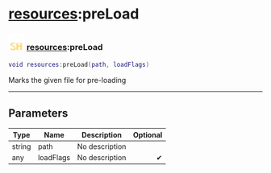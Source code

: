 # [resources](../resources/README.md):preLoad

### <img src="../../.gitbook/assets/shared.png" width="32" height="32" /> [resources](../resources/README.md):preLoad

```lua
void resources:preLoad(path, loadFlags)
```

Marks the given file for pre-loading<br>

-----------------
## Parameters

| Type   | Name | Description | Optional |
| ------ | ---- | ----------- | -------: |
| string | path | No description |   |
| any | loadFlags | No description | ✔ |
